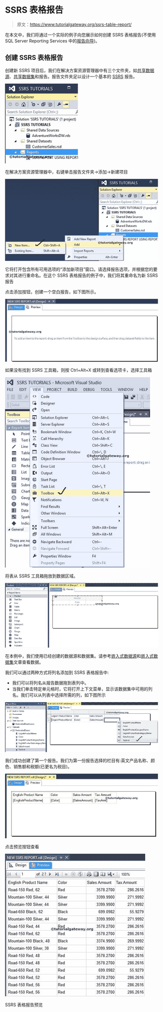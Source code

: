# SSRS 表格报告

> 原文：<https://www.tutorialgateway.org/ssrs-table-report/>

在本文中，我们将通过一个实际的例子向您展示如何创建 SSRS 表格报告(不使用 SQL Server Reporting Services 中的[报告向导](https://www.tutorialgateway.org/creating-ssrs-report-using-report-wizard/))。

## 创建 SSRS 表格报告

创建新 SSRS 项目后，我们在解决方案资源管理器中有三个文件夹，如[共享数据源](https://www.tutorialgateway.org/ssrs-shared-data-source/)、[共享数据集](https://www.tutorialgateway.org/shared-dataset-in-ssrs/)和报告。报告文件夹足以设计一个基本的 [SSRS](https://www.tutorialgateway.org/ssrs/) 报告。

![SSRS Table Report 1](img/b722b8729a47c1670cdab3bd4de7ee7c.png)

在解决方案资源管理器中，右键单击报告文件夹->添加->新建项目

![SSRS Table Report 2](img/cdae15e10b42a50af6d61698d318d160.png)

它将打开包含所有可用选项的“添加新项目”窗口。请选择报告选项，并根据您的要求对其进行重命名。在这个 SSRS 表格报告的例子中，我们将其重命名为新 SSRS 报告

点击添加按钮，创建一个空白报告，如下图所示。

![SSRS Table Report 4](img/f16fb3baa93d0f47e0e4931469959e75.png)

如果没有找到 SSRS 工具箱，则按 Ctrl+Alt+X 或转到查看选项卡，选择工具箱

![SSRS Table Report 5](img/a64adacd497b989e91fee1b61aa299b9.png)

将表从 SSRS 工具箱拖放到数据区域。

![SSRS Table Report 6](img/b001709e64bfe9c56ac1762b1e915a58.png)

在本例中，我们使用已经创建的数据源和数据集。请参考[嵌入式数据源](https://www.tutorialgateway.org/embedded-data-source-in-ssrs/)和[嵌入式数据集](https://www.tutorialgateway.org/embedded-dataset-in-ssrs/)文章查看数据。

我们可以通过两种方式将列名添加到 SSRS 表格报告中:

*   我们可以将列名从报告数据拖到表列中。
*   当我们单击特定单元格时，它将打开上下文菜单，显示该数据集中可用的列名。我们可以从列表中选择所需的列，如下图所示

![SSRS Table Report 7](img/40fd517807ae6f9cbe24d3e1cd69f624.png)

我们成功创建了第一个报告。我们为第一份报告选择的栏目有:英文产品名称、颜色、销售额和税额(已更名为税目)。

![SSRS Table Report 8](img/2eb3163f3a55d3270b1a0b755f85d6cb.png)

点击预览按钮查看

![SSRS Table Report 9](img/d23783e844f2c833f31065419862b51a.png)

SSRS 表格报告预览